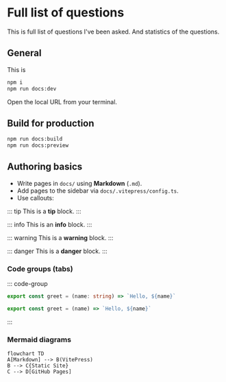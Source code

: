 # Full list of questions

This is full list of questions I've been asked. And statistics of the questions.

## General

This is <Badge type="info" text="INFO" />  

```bash
npm i
npm run docs:dev
```

Open the local URL from your terminal.


## Build for production

```bash
npm run docs:build
npm run docs:preview
```


## Authoring basics

- Write pages in `docs/` using **Markdown** (`.md`).
- Add pages to the sidebar via `docs/.vitepress/config.ts`.
- Use callouts:

::: tip
This is a **tip** block.
:::

::: info
This is an **info** block.
:::

::: warning
This is a **warning** block.
:::

::: danger
This is a **danger** block.
:::


### Code groups (tabs)

::: code-group
```ts [TypeScript]
export const greet = (name: string) => `Hello, ${name}`
```
```js [JavaScript]
export const greet = (name) => `Hello, ${name}`
```
:::


### Mermaid diagrams

```mermaid
flowchart TD
A[Markdown] --> B(VitePress)
B --> C{Static Site}
C --> D[GitHub Pages]
```